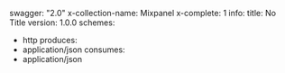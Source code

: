 swagger: "2.0"
x-collection-name: Mixpanel
x-complete: 1
info:
  title: No Title
  version: 1.0.0
schemes:
- http
produces:
- application/json
consumes:
- application/json